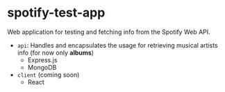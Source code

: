# spotify-test-app

Web application for testing and fetching info from the Spotify Web API.

- `api`: Handles and encapsulates the usage for retrieving musical artists info (for now only **albums**)
  - Express.js
  - MongoDB
- `client` (coming soon)
  - React
